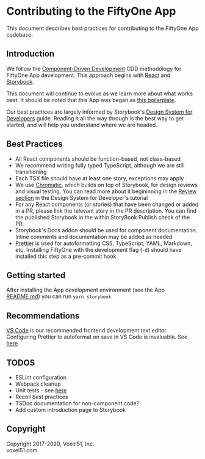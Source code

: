 # Contributing to the FiftyOne App

This document describes best practices for contributing to the FiftyOne
App codebase.

## Introduction

We follow the [Component-Driven Development](https://blog.hichroma.com/component-driven-development-ce1109d56c8e) CDD methodology for FiftyOne App development. This approach begins with [React](https://reactjs.org/) and [Storybook](https://storybook.js.org/).

This document will continue to evolve as we learn more about what works best. It should be noted that this App was began as [this boilerplate](https://github.com/electron-react-boilerplate/electron-react-boilerplate).

Our best practices are largely informed by Storybook's [Design System for Developers](https://www.learnstorybook.com/design-systems-for-developers/react) guide. Reading it all the way through is the best way to get started, and will help you understand where we are headed.

## Best Practices

- All React components should be function-based, not class-based
- We recommend writing fully typed TypeScript, although we are still transitioning
- Each TSX file should have at least one story, exceptions may apply
- We use [Chromatic](https://www.chromatic.com/), which builds on top of Storybook, for design reviews and visual testing. You can read more about it begininning in the [Review section](https://www.learnstorybook.com/design-systems-for-developers/react/en/review/) in the Design System for Developer's tutorial
- For any React components (or stories) that have been changed or added in a PR, please link the relevant story in the PR description. You can find the published Storybook in the within StoryBook Publish check of the PR.
- Storybook's Docs addon should be used for component documentation. Inline comments and documentation may be added as needed
- [Prettier](https://prettier.io/) is used for autoformatting CSS, TypeScript, YAML, Markdown, etc. Installing FiftyOne with the development flag (`-d`) should have installed this step as a pre-commit hook

## Getting started

After installing the App development environment (see the App [README.md](README.md)) you can run `yarn storybook`.

## Recommendations

[VS Code](https://code.visualstudio.com/) is our recommended frontend development text editor. Configuring Prettier to autoformat on save in VS Code is invaluable. See [here](https://www.robinwieruch.de/how-to-use-prettier-vscode).

## TODOS

- ESLint configuration
- Webpack cleanup
- Unit tests - see [here](https://www.learnstorybook.com/design-systems-for-developers/react/en/test/)
- Recoil best practices
- TSDoc documentation for non-component code?
- Add custom introduction page to Storybook

## Copyright

Copyright 2017-2020, Voxel51, Inc.<br>
voxel51.com
